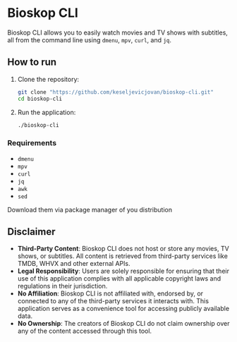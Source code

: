 # Bioskop CLI

Bioskop CLI allows you to easily watch movies and TV shows with subtitles, all from the command line using `dmenu`, `mpv`, `curl`, and `jq`.

## How to run

1. Clone the repository:
    ```sh
    git clone "https://github.com/keseljevicjovan/bioskop-cli.git"
    cd bioskop-cli
    ```

2. Run the application:
    ```sh
    ./bioskop-cli
    ```

### Requirements

- `dmenu`
- `mpv` 
- `curl` 
- `jq`
- `awk`
- `sed`

Download them via package manager of you distribution

## Disclaimer

- **Third-Party Content**: Bioskop CLI does not host or store any movies, TV shows, or subtitles. All content is retrieved from third-party services like TMDB, WHVX and other external APIs. 
- **Legal Responsibility**: Users are solely responsible for ensuring that their use of this application complies with all applicable copyright laws and regulations in their jurisdiction.
- **No Affiliation**: Bioskop CLI is not affiliated with, endorsed by, or connected to any of the third-party services it interacts with. This application serves as a convenience tool for accessing publicly available data.
- **No Ownership**: The creators of Bioskop CLI do not claim ownership over any of the content accessed through this tool.
